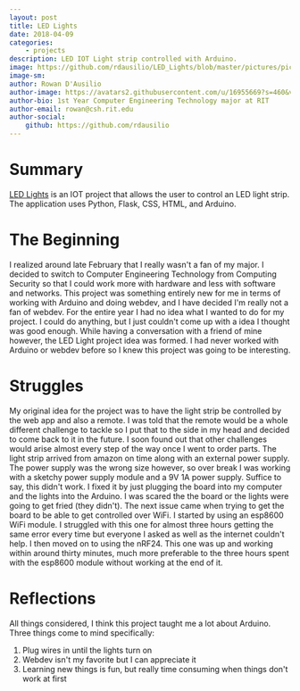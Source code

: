 ```yaml
---
layout: post
title: LED Lights
date: 2018-04-09
categories:
    - projects
description: LED IOT Light strip controlled with Arduino.
image: https://github.com/rdausilio/LED_Lights/blob/master/pictures/pic1.jpg?raw=true
image-sm:
author: Rowan D'Ausilio
author-image: https://avatars2.githubusercontent.com/u/16955669?s=460&v=4
author-bio: 1st Year Computer Engineering Technology major at RIT
author-email: rowan@csh.rit.edu
author-social:
    github: https://github.com/rdausilio
---
```


# Summary
[LED Lights](https://github.com/rdausilio/LED_Lights) is an IOT project that allows the user to control an LED light strip. The application uses Python, Flask, CSS, HTML, and Arduino.

# The Beginning
I realized around late February that I really wasn't a fan of my major. I decided to switch to Computer Engineering Technology from Computing Security so that I could work more with hardware and less with software and networks. This project was something entirely new for me in terms of working with Arduino and doing webdev, and I have decided I'm really not a fan of webdev. For the entire year I had no idea what I wanted to do for my project. I could do anything, but I just couldn't come up with a idea I thought was good enough. While having a conversation with a friend of mine however, the LED Light project idea was formed. I had never worked with Arduino or webdev before so I knew this project was going to be interesting.

# Struggles
My original idea for the project was to have the light strip be controlled by the web app and also a remote. I was told that the remote would be a whole different challenge to tackle so I put that to the side in my head and decided to come back to it in the future. I soon found out that other challenges would arise almost every step of the way once I went to order parts. The light strip arrived from amazon on time along with an external power supply. The power supply was the wrong size however, so over break I was working with a sketchy power supply module and a 9V 1A power supply. Suffice to say, this didn't work. I fixed it by just plugging the board into my computer and the lights into the Arduino. I was scared the the board or the lights were going to get fried (they didn't). The next issue came when trying to get the board to be able to get controlled over WiFi. I started by using an esp8600 WiFi module. I struggled with this one for almost three hours getting the same error every time but everyone I asked as well as the internet couldn't help. I then moved on to using the nRF24. This one was up and working within around thirty minutes, much more preferable to the three hours spent with the esp8600 module without working at the end of it.

# Reflections
All things considered, I think this project taught me a lot about Arduino. Three things come to mind specifically:
1. Plug wires in until the lights turn on
2. Webdev isn't my favorite but I can appreciate it
3. Learning new things is fun, but really time consuming when things don't work at first
